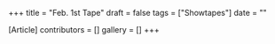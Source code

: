 +++
title = "Feb. 1st Tape"
draft = false
tags = ["Showtapes"]
date = ""

[Article]
contributors = []
gallery = []
+++